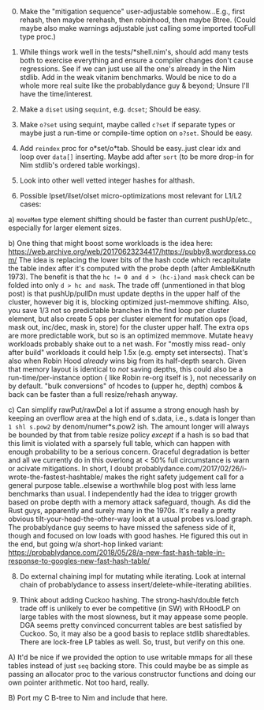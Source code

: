 0) Make the "mitigation sequence" user-adjustable somehow...E.g., first rehash,
   then maybe rerehash, then robinhood, then maybe Btree. (Could maybe also
   make warnings adjustable just calling some imported tooFull type proc.)

1) While things work well in the tests/\*shell.nim's, should add many tests both
   to exercise everything and ensure a compiler changes don't cause regressions.
   See if we can just use all the one's already in the Nim stdlib.  Add in the
   weak vitanim benchmarks.  Would be nice to do a whole more real suite like
   the probablydance guy & beyond; Unsure I'll have the time/interest.

2) Make a `diset` using `sequint`, e.g. `dcset`; Should be easy.

3) Make `o?set` using sequint, maybe called `c?set` if separate types or maybe
   just a run-time or compile-time option on `o?set`.  Should be easy.

4) Add `reindex` proc for o\*set/o\*tab.  Should be easy..just clear idx and
   loop over `data[]` inserting.  Maybe add after `sort` (to be more drop-in
   for Nim stdlib's ordered table workings).

6) Look into other well vetted integer hashes for althash.

7) Possible lpset/ilset/olset micro-optimizations most relevant for L1/L2 cases:

  a) `moveMem` type element shifting should be faster than current pushUp/etc.,
     especially for larger element sizes.

  b) One thing that might boost some workloads is the idea here:
       https://web.archive.org/web/20170623234417/https://pubby8.wordpress.com/
     The idea is replacing the lower bits of the hash code which recapitulate
     the table index after it's computed with the probe depth (after Amble&Knuth
     1973).  The benefit is that the `hc != 0 and d > (hc-i)and mask` check can
     be folded into only `d > hc and mask`.  The trade off (unmentioned in that
     blog post) is that pushUp/pullDn must update depths in the upper half of
     the cluster, however big it is, blocking optimized just-memmove shifting.
     Also, you save 1/3 not so predictable branches in the find loop per cluster
     element, but also create 5 ops per cluster element for mutation ops (load,
     mask out, inc/dec, mask in, store) for the cluster upper half.  The extra
     ops are more predictable work, but so is an optimized memmove.  Mutate
     heavy workloads probably shake out to a net wash.  For "mostly miss read-
     only after build" workloads it could help 1.5x (e.g. empty set intersects).
     That's also when Robin Hood *already* wins big from its half-depth search.
     Given that memory layout is identical to *not* saving depths, this could
     also be a run-time/per-instance option { like Robin re-org itself is },
     not necessarily on by default.  "bulk conversions" of hcodes to (upper hc,
     depth) combos & back can be faster than a full resize/rehash anyway.

  c) Can simplify rawPut/rawDel a lot if assume a strong enough hash by keeping
     an overflow area at the high end of s.data, i.e., s.data is longer than `1
     shl s.pow2` by denom/numer\*s.pow2 ish.  The amount longer will always be
     bounded by that from table resize policy *except* if a hash is so bad that
     this limit is violated with a sparsely full table, which can happen with
     enough probability to be a serious concern.  Graceful degradation is better
     and all we currently do in this overlong at < 50% full circumstance is warn
     or acivate mitigations.  In short, I doubt
     probablydance.com/2017/02/26/i-wrote-the-fastest-hashtable/ makes the right
     safety judgement call for a general purpose table..elsewise a worthwhile
     blog post with less lame benchmarks than usual.  I independently had the
     idea to trigger growth based on probe depth with a memory attack safeguard,
     though.  As did the Rust guys, apparently and surely many in the 1970s.
     It's really a pretty obvious tilt-your-head-the-other-way look at a usual
     probes vs.load graph.  The probablydance guy seems to have missed the
     safeness side of it, though and focused on low loads with good hashes. He
     figured this out in the end, but going w/a short-hop linked variant:
       https://probablydance.com/2018/05/28/a-new-fast-hash-table-in-response-to-googles-new-fast-hash-table/

8) Do external chaining impl for mutating while iterating.  Look at internal
   chain of probablydance to assess insert/delete-while-iterating abilities.

9) Think about adding Cuckoo hashing.  The strong-hash/double fetch trade off is
   unlikely to ever be competitive (in SW) with RHoodLP on large tables with the
   most slowness, but it may appease some people.  DGA seems pretty convinced
   concurrent tables are best satisfied by Cuckoo.  So, it may also be a good
   basis to replace stdlib sharedtables.  There are lock-free LP tables as well.
   So, trust, but verify on this one.

A) It'd be nice if we provided the option to use writable mmaps for all these
   tables instead of just `seq` backing store.  This could maybe be as simple as
   passing an allocator proc to the various constructor functions and doing our
   own pointer arithmetic.  Not too hard, really.

B) Port my C B-tree to Nim and include that here.
